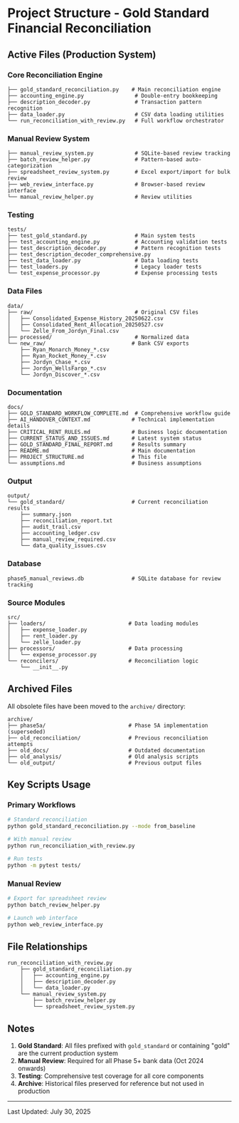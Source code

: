# Project Structure - Gold Standard Financial Reconciliation

## Active Files (Production System)

### Core Reconciliation Engine
```
├── gold_standard_reconciliation.py    # Main reconciliation engine
├── accounting_engine.py                # Double-entry bookkeeping
├── description_decoder.py              # Transaction pattern recognition
├── data_loader.py                      # CSV data loading utilities
└── run_reconciliation_with_review.py   # Full workflow orchestrator
```

### Manual Review System
```
├── manual_review_system.py             # SQLite-based review tracking
├── batch_review_helper.py              # Pattern-based auto-categorization
├── spreadsheet_review_system.py        # Excel export/import for bulk review
├── web_review_interface.py             # Browser-based review interface
└── manual_review_helper.py             # Review utilities
```

### Testing
```
tests/
├── test_gold_standard.py               # Main system tests
├── test_accounting_engine.py           # Accounting validation tests
├── test_description_decoder.py         # Pattern recognition tests
├── test_description_decoder_comprehensive.py
├── test_data_loader.py                 # Data loading tests
├── test_loaders.py                     # Legacy loader tests
└── test_expense_processor.py           # Expense processing tests
```

### Data Files
```
data/
├── raw/                                # Original CSV files
│   ├── Consolidated_Expense_History_20250622.csv
│   ├── Consolidated_Rent_Allocation_20250527.csv
│   └── Zelle_From_Jordyn_Final.csv
├── processed/                          # Normalized data
└── new_raw/                           # Bank CSV exports
    ├── Ryan_Monarch_Money_*.csv
    ├── Ryan_Rocket_Money_*.csv
    ├── Jordyn_Chase_*.csv
    ├── Jordyn_WellsFargo_*.csv
    └── Jordyn_Discover_*.csv
```

### Documentation
```
docs/
├── GOLD_STANDARD_WORKFLOW_COMPLETE.md  # Comprehensive workflow guide
├── AI_HANDOVER_CONTEXT.md             # Technical implementation details
├── CRITICAL_RENT_RULES.md             # Business logic documentation
├── CURRENT_STATUS_AND_ISSUES.md       # Latest system status
├── GOLD_STANDARD_FINAL_REPORT.md      # Results summary
├── README.md                          # Main documentation
├── PROJECT_STRUCTURE.md               # This file
└── assumptions.md                     # Business assumptions
```

### Output
```
output/
└── gold_standard/                     # Current reconciliation results
    ├── summary.json
    ├── reconciliation_report.txt
    ├── audit_trail.csv
    ├── accounting_ledger.csv
    ├── manual_review_required.csv
    └── data_quality_issues.csv
```

### Database
```
phase5_manual_reviews.db               # SQLite database for review tracking
```

### Source Modules
```
src/
├── loaders/                          # Data loading modules
│   ├── expense_loader.py
│   ├── rent_loader.py
│   └── zelle_loader.py
├── processors/                       # Data processing
│   └── expense_processor.py
└── reconcilers/                      # Reconciliation logic
    └── __init__.py
```

## Archived Files

All obsolete files have been moved to the `archive/` directory:

```
archive/
├── phase5a/                          # Phase 5A implementation (superseded)
├── old_reconciliation/               # Previous reconciliation attempts
├── old_docs/                         # Outdated documentation
├── old_analysis/                     # Old analysis scripts
└── old_output/                       # Previous output files
```

## Key Scripts Usage

### Primary Workflows
```bash
# Standard reconciliation
python gold_standard_reconciliation.py --mode from_baseline

# With manual review
python run_reconciliation_with_review.py

# Run tests
python -m pytest tests/
```

### Manual Review
```bash
# Export for spreadsheet review
python batch_review_helper.py

# Launch web interface
python web_review_interface.py
```

## File Relationships

```
run_reconciliation_with_review.py
    ├── gold_standard_reconciliation.py
    │   ├── accounting_engine.py
    │   ├── description_decoder.py
    │   └── data_loader.py
    └── manual_review_system.py
        ├── batch_review_helper.py
        └── spreadsheet_review_system.py
```

## Notes

1. **Gold Standard**: All files prefixed with `gold_standard` or containing "gold" are the current production system
2. **Manual Review**: Required for all Phase 5+ bank data (Oct 2024 onwards)
3. **Testing**: Comprehensive test coverage for all core components
4. **Archive**: Historical files preserved for reference but not used in production

---
Last Updated: July 30, 2025